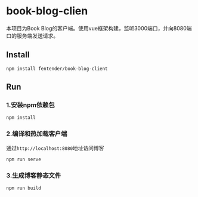 # book-blog-clien
本项目为Book Blog的客户端。使用vue框架构建，监听3000端口，并向8080端口的服务端发送请求。

## Install
```
npm install fentender/book-blog-client
```

## Run
### 1.安装npm依赖包
```
npm install
```
### 2.编译和热加载客户端
通过`http://localhost:8080`地址访问博客
```
npm run serve
```
### 3.生成博客静态文件
```
npm run build
```
